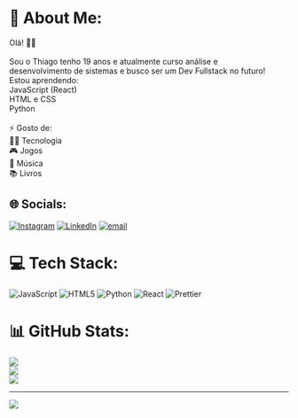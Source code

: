 # 💫 About Me:
Olá! 👋😁<br><br>Sou o Thiago tenho 19 anos e atualmente curso análise e<br>desenvolvimento de sistemas e busco ser um Dev Fullstack no futuro!<br>Estou aprendendo:<br>JavaScript (React)<br>HTML e CSS<br>Python<br><br>⚡ Gosto de:<br>👨‍💻 Tecnologia<br>🎮 Jogos<br>🎵 Música<br>📚 Livros<br>


## 🌐 Socials:
[![Instagram](https://img.shields.io/badge/Instagram-%23E4405F.svg?logo=Instagram&logoColor=white)](https://instagram.com/https://www.instagram.com/thiagop_silva_/) [![LinkedIn](https://img.shields.io/badge/LinkedIn-%230077B5.svg?logo=linkedin&logoColor=white)](https://linkedin.com/in/https://www.linkedin.com/in/thiago-pereira-da-silva-8613612b3/) [![email](https://img.shields.io/badge/Email-D14836?logo=gmail&logoColor=white)](mailto:thiagopesilva25@gmail.com) 

# 💻 Tech Stack:
![JavaScript](https://img.shields.io/badge/javascript-%23323330.svg?style=for-the-badge&logo=javascript&logoColor=%23F7DF1E) ![HTML5](https://img.shields.io/badge/html5-%23E34F26.svg?style=for-the-badge&logo=html5&logoColor=white) ![Python](https://img.shields.io/badge/python-3670A0?style=for-the-badge&logo=python&logoColor=ffdd54) ![React](https://img.shields.io/badge/react-%2320232a.svg?style=for-the-badge&logo=react&logoColor=%2361DAFB) ![Prettier](https://img.shields.io/badge/prettier-%23F7B93E.svg?style=for-the-badge&logo=prettier&logoColor=black)
# 📊 GitHub Stats:
![](https://github-readme-stats.vercel.app/api?username=thiagopesilva&theme=calm_pink&hide_border=false&include_all_commits=true&count_private=false)<br/>
![](https://github-readme-streak-stats.herokuapp.com/?user=thiagopesilva&theme=calm_pink&hide_border=false)<br/>
![](https://github-readme-stats.vercel.app/api/top-langs/?username=thiagopesilva&theme=calm_pink&hide_border=false&include_all_commits=true&count_private=false&layout=compact)

---
[![](https://visitcount.itsvg.in/api?id=thiagopesilva&icon=0&color=7)](https://visitcount.itsvg.in)

<!-- Proudly created with GPRM ( https://gprm.itsvg.in ) -->